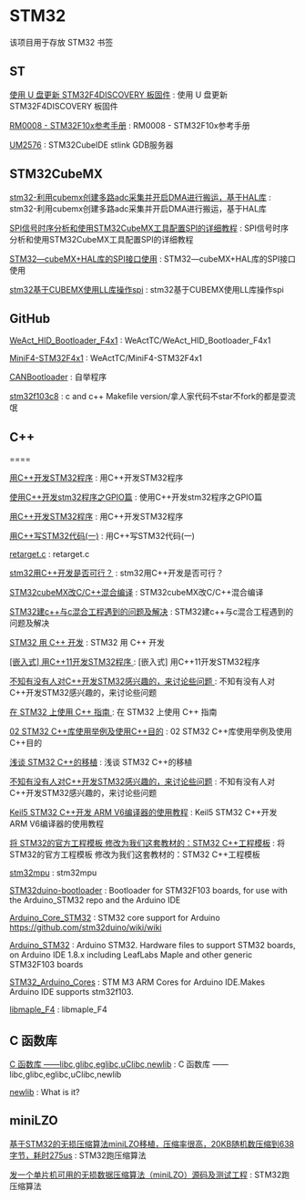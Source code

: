 # STM32
该项目用于存放 STM32 书签

## ST

[使用 U 盘更新 STM32F4DISCOVERY 板固件](https://www.st.com/resource/zh/application_note/dm00039672-upgrading-stm32f4discovery-board-firmware-using-a-usb-key-stmicroelectronics.pdf) : 使用 U 盘更新 STM32F4DISCOVERY 板固件 

[RM0008 - STM32F10x参考手册](https://www.stmcu.org.cn/document/detail/index/id-200272) : RM0008 - STM32F10x参考手册 

[UM2576](https://www.stmcu.org.cn/document/detail/index/id-219300) : STM32CubeIDE stlink GDB服务器 

## STM32CubeMX

[stm32-利用cubemx创建多路adc采集并开启DMA进行搬运，基于HAL库](https://blog.csdn.net/apple_2333/article/details/96962574) : stm32-利用cubemx创建多路adc采集并开启DMA进行搬运，基于HAL库 

[SPI信号时序分析和使用STM32CubeMX工具配置SPI的详细教程](https://www.eefocus.com/communication/427339) : SPI信号时序分析和使用STM32CubeMX工具配置SPI的详细教程 

[STM32—cubeMX+HAL库的SPI接口使用](https://blog.csdn.net/u014470361/article/details/79015712) : STM32—cubeMX+HAL库的SPI接口使用 

[stm32基于CUBEMX使用LL库操作spi](https://blog.csdn.net/gongyuan073/article/details/87096805) : stm32基于CUBEMX使用LL库操作spi 

## GitHub

[WeAct_HID_Bootloader_F4x1](https://github.com/WeActTC/WeAct_HID_Bootloader_F4x1) : WeActTC/WeAct_HID_Bootloader_F4x1 

[MiniF4-STM32F4x1](https://github.com/WeActTC/MiniF4-STM32F4x1) : WeActTC/MiniF4-STM32F4x1 

[CANBootloader](https://github.com/aibots-sam/CANBootloader) : 自举程序 

[stm32f103c8](https://github.com/MagicPrince666/stm32f103c8) : c and c++ Makefile version/拿人家代码不star不fork的都是耍流氓

## C++
====

[用C++开发STM32程序](https://blog.csdn.net/qq_39276007/article/details/79245299) :  用C++开发STM32程序 

[使用C++开发stm32程序之GPIO篇](https://blog.csdn.net/oyoung_2012/article/details/79624077) : 使用C++开发stm32程序之GPIO篇 

[用C++开发STM32程序](https://blog.csdn.net/qq_39276007/article/details/79245299) : 用C++开发STM32程序 

[用C++写STM32代码(一)](https://blog.csdn.net/qq_29780551/article/details/89367354) : 用C++写STM32代码(一) 

[retarget.c](http://infocenter.arm.com/help/topic/com.arm.doc.faqs/attached/3844/retarget.c) : retarget.c 

[stm32用C++开发是否可行？](http://bbs.elecfans.com/jishu_353804_1_1.html) : stm32用C++开发是否可行？ 

[STM32cubeMX改C/C++混合编译](https://blog.csdn.net/u013908686/article/details/80045796) : STM32cubeMX改C/C++混合编译 

[STM32建c++与c混合工程遇到的问题及解决](https://blog.csdn.net/huan447882949/article/details/79738449) : STM32建c++与c混合工程遇到的问题及解决 

[STM32 用 C++ 开发](https://www.jianshu.com/p/3e70441562a4) : STM32 用 C++ 开发 

[ [嵌入式] 用C++11开发STM32程序 ](https://bbs.robomaster.com/thread-5414-1-1.html) :  [嵌入式] 用C++11开发STM32程序 

[不知有没有人对C++开发STM32感兴趣的，来讨论些问题 ](http://www.openedv.com/thread-3144-1-1.html) : 不知有没有人对C++开发STM32感兴趣的，来讨论些问题  

[在 STM32 上使用 C++ 指南 ](https://www.mianbaoban.cn/mp/a4343.html) : 在 STM32 上使用 C++ 指南  

[02 STM32 C++库使用举例及使用C++目的](https://www.veryarm.com/162223.html) : 02 STM32 C++库使用举例及使用C++目的 

[浅谈 STM32 C++的移植](http://www.openedv.com/posts/list/6089.htm) : 浅谈 STM32 C++的移植 

[不知有没有人对C++开发STM32感兴趣的，来讨论些问题](http://www.openedv.com/forum.php?mod=viewthread&tid=3144&page=2) : 不知有没有人对C++开发STM32感兴趣的，来讨论些问题 

[Keil5 STM32 C++开发 ARM V6编译器的使用教程](https://www.cnblogs.com/yeshuimaowei/p/11396883.html) : Keil5 STM32 C++开发 ARM V6编译器的使用教程 

[将 STM32的官方工程模板 修改为我们这套教材的：STM32 C++工程模板](https://www.cnblogs.com/aobosir/p/5928577.html) : 将 STM32的官方工程模板 修改为我们这套教材的：STM32 C++工程模板 

[stm32mpu](https://wiki.st.com/stm32mpu) : stm32mpu 

[STM32duino-bootloader](https://github.com/rogerclarkmelbourne/STM32duino-bootloader) : Bootloader for STM32F103 boards, for use with the Arduino_STM32 repo and the Arduino IDE 

[Arduino_Core_STM32](https://github.com/stm32duino/Arduino_Core_STM32) : STM32 core support for Arduino https://github.com/stm32duino/wiki/wiki

[Arduino_STM32](https://github.com/rogerclarkmelbourne/Arduino_STM32) : Arduino STM32. Hardware files to support STM32 boards, on Arduino IDE 1.8.x including LeafLabs Maple and other generic STM32F103 boards 

[STM32_Arduino_Cores](https://github.com/MakerLabMe/STM32_Arduino_Cores) : STM M3 ARM Cores for Arduino IDE.Makes Arduino IDE supports stm32f103. 

[libmaple_F4](https://github.com/bubulindo/libmaple_F4) : libmaple_F4 

## C 函数库

[C 函数库 ——libc,glibc,eglibc,uClibc,newlib](https://blog.csdn.net/u014470361/article/details/87933242) : C 函数库 ——libc,glibc,eglibc,uClibc,newlib 

[newlib](http://www.sourceware.org/newlib/) : What is it? 

## miniLZO

[基于STM32的无损压缩算法miniLZO移植，压缩率很高，20KB随机数压缩到638字节，耗时275us](https://www.cnblogs.com/armfly/p/11356843.html) : STM32跑压缩算法

[发一个单片机可用的无损数据压缩算法（miniLZO）源码及测试工程](http://www.embed-net.com/thread-192-1-1.html) : STM32跑压缩算法

